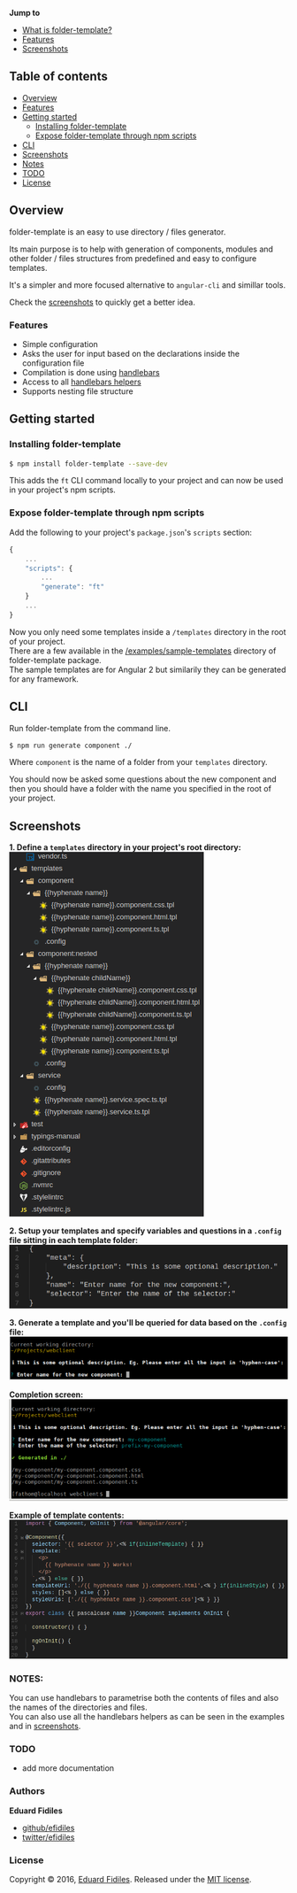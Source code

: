 **Jump to**

* [What is folder-template?](#overview)
* [Features](#features)
* [Screenshots](#screenshots)

## Table of contents

- [Overview](#overview)
- [Features](#features)
- [Getting started](#getting-started)
  * [Installing folder-template](#installing-folder-template)
  * [Expose folder-template through npm scripts](#expose-folder-template-through-npm-scripts)
- [CLI](#cli)
- [Screenshots](#screenshots)
- [Notes](#notes)
- [TODO](#todo)
- [License](#license)

## Overview

folder-template is an easy to use directory / files generator.  

Its main purpose is to help with generation of components, modules and other folder / files structures from predefined and easy to configure templates. 

It's a simpler and more focused alternative to `angular-cli` and simillar tools.  

Check the [screenshots](#screenshots) to quickly get a better idea.

### Features

- Simple configuration
- Asks the user for input based on the declarations inside the configuration file
- Compilation is done using [handlebars](https://www.npmjs.com/package/engine-handlebars)
- Access to all [handlebars helpers](https://www.npmjs.com/package/handlebars-helpers)
- Supports nesting file structure

## Getting started

### Installing folder-template

```sh
$ npm install folder-template --save-dev
```

This adds the `ft` CLI command locally to your project and can now be used in your project's npm scripts.

### Expose folder-template through npm scripts

Add the following to your project's `package.json`'s `scripts` section:

```js
{
    ...
    "scripts": {
        ...
        "generate": "ft"
    }
    ...
}
```
Now you only need some templates inside a `/templates` directory in the root of your project.  
There are a few available in the [/examples/sample-templates](https://github.com/efidiles/folder-template/tree/master/examples/sample-templates) directory of folder-template package.  
The sample templates are for Angular 2 but similarily they can be generated for any framework.

## CLI

Run folder-template from the command line.

```sh
$ npm run generate component ./
```
Where `component` is the name of a folder from your `templates` directory. 

You should now be asked some questions about the new component and
then you should have a folder with the name you specified in the root of your project. 

## Screenshots

**1. Define a `templates` directory in your project's root directory:**  
<a href="https://github.com/efidiles/folder-template">
    <img src="https://raw.githubusercontent.com/efidiles/folder-template/master/docs/templates-folder.png">  
</a>

**2. Setup your templates and specify variables and questions in a `.config` file sitting in each template folder:**  
<a href="https://github.com/efidiles/folder-template">
    <img src="https://raw.githubusercontent.com/efidiles/folder-template/master/docs/config-file.png">  
</a>

**3. Generate a template and you'll be queried for data based on the `.config` file:**  
<a href="https://github.com/efidiles/folder-template">
    <img src="https://raw.githubusercontent.com/efidiles/folder-template/master/docs/questions.png">  
</a>

**Completion screen:**  
<a href="https://github.com/efidiles/folder-template">
    <img src="https://raw.githubusercontent.com/efidiles/folder-template/master/docs/completion-screen.png">  
</a>

**Example of template contents:**  
<a href="https://github.com/efidiles/folder-template">
    <img src="https://raw.githubusercontent.com/efidiles/folder-template/master/docs/template-file-contents.png">  
</a>

### NOTES:  
You can use handlebars to parametrise both the contents of files and also the names of the directories and files.  
You can also use all the handlebars helpers as can be seen in the examples and in [screenshots](#screenshots).

### TODO
* add more documentation

### Authors

**Eduard Fidiles**

* [github/efidiles](https://github.com/efidiles)
* [twitter/efidiles](http://twitter.com/efidiles)

### License

Copyright © 2016, [Eduard Fidiles](https://github.com/efidiles).
Released under the [MIT license](https://github.com/folder-template/folder-template/blob/master/LICENSE).